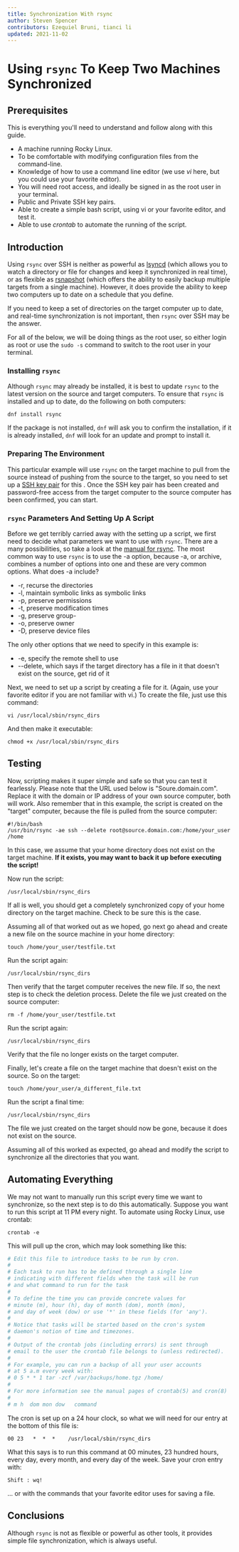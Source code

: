 ```yaml
---
title: Synchronization With rsync
author: Steven Spencer
contributors: Ezequiel Bruni, tianci li
updated: 2021-11-02
---
```


# Using `rsync` To Keep Two Machines Synchronized

## Prerequisites

This is everything you'll need to understand and follow along with this guide.

* A machine running Rocky Linux.
* To be comfortable with modifying configuration files from the command-line.
* Knowledge of how to use a command line editor (we use _vi_ here, but you could use your favorite editor).
* You will need root access, and ideally be signed in as the root user in your terminal.
* Public and Private SSH key pairs.
* Able to create a simple bash script, using vi or your favorite editor, and test it.
* Able to use _crontab_ to automate the running of the script.

## Introduction

Using `rsync` over SSH is neither as powerful as [lsyncd](../backup/mirroring_lsyncd.md) (which allows you to watch a directory or file for changes and keep it synchronized in real time), or as flexible as [rsnapshot](../backup/rsnapshot_backup.md) (which offers the ability to easily backup multiple targets from a single machine). However, it does provide the ability to keep two computers up to date on a schedule that you define.

If you need to keep a set of directories on the target computer up to date, and real-time synchronization is not important, then `rsync` over SSH may be the answer.

For all of the below, we will be doing things as the root user, so either login as root or use the `sudo -s` command to switch to the root user in your terminal.

### Installing `rsync`

Although `rsync` may already be installed, it is best to update `rsync` to the latest version on the source and target computers. To ensure that `rsync` is installed and up to date, do the following on both computers:

`dnf install rsync`

If the package is not installed, `dnf` will ask you to confirm the installation, if it is already installed, `dnf` will look for an update and prompt to install it.

### Preparing The Environment

This particular example will use `rsync` on the target machine to pull from the source instead of pushing from the source to the target, so you need to set up a [SSH key pair](../security/ssh_public_private_keys.md) for this . Once the SSH key pair has been created and password-free access from the target computer to the source computer has been confirmed, you can start.

### `rsync` Parameters And Setting Up A Script

Before we get terribly carried away with the setting up a script, we first need to decide what parameters we want to use with `rsync`. There are a many possibilities, so take a look at the [manual for rsync](https://linux.die.net/man/1/rsync). The most common way to use `rsync` is to use the -a option, because -a, or archive, combines a number of options into one and these are very common options. What does -a include?

* -r, recurse the directories
* -l, maintain symbolic links as symbolic links
* -p, preserve permissions
* -t, preserve modification times
* -g, preserve group-
* -o, preserve owner
* -D, preserve device files

The only other options that we need to specify in this example is:

* -e, specify the remote shell to use
* --delete, which says if the target directory has a file in it that doesn't exist on the source, get rid of it

Next, we need to set up a script by creating a file for it. (Again, use your favorite editor if you are not familiar with vi.) To create the file, just use this command:

`vi /usr/local/sbin/rsync_dirs`

And then make it executable:

`chmod +x /usr/local/sbin/rsync_dirs`

## Testing

Now, scripting makes it super simple and safe so that you can test it fearlessly. Please note that the URL used below is "Soure.domain.com". Replace it with the domain or IP address of your own source computer, both will work. Also remember that in this example, the script is created on the "target" computer, because the file is pulled from the source computer:

```
#!/bin/bash
/usr/bin/rsync -ae ssh --delete root@source.domain.com:/home/your_user /home
```
In this case, we assume that your home directory does not exist on the target machine. **If it exists, you may want to back it up before executing the script!**

Now run the script:

`/usr/local/sbin/rsync_dirs`

If all is well, you should get a completely synchronized copy of your home directory on the target machine. Check to be sure this is the case.

Assuming all of that worked out as we hoped, go next go ahead and create a new file on the source machine in your home directory:

`touch /home/your_user/testfile.txt`

Run the script again:

`/usr/local/sbin/rsync_dirs`

Then verify that the target computer receives the new file. If so, the next step is to check the deletion process. Delete the file we just created on the source computer:

`rm -f /home/your_user/testfile.txt`

Run the script again:

`/usr/local/sbin/rsync_dirs`

Verify that the file no longer exists on the target computer.

Finally, let's create a file on the target machine that doesn't exist on the source. So on the target:

`touch /home/your_user/a_different_file.txt`

Run the script a final time:

`/usr/local/sbin/rsync_dirs`

The file we just created on the target should now be gone, because it does not exist on the source.

Assuming all of this worked as expected, go ahead and modify the script to synchronize all the directories that you want.

## Automating Everything

We may not want to manually run this script every time we want to synchronize, so the next step is to do this automatically. Suppose you want to run this script at 11 PM every night. To automate using Rocky Linux, use crontab:

`crontab -e`

This will pull up the cron, which may look something like this:

```bash
# Edit this file to introduce tasks to be run by cron.
#
# Each task to run has to be defined through a single line
# indicating with different fields when the task will be run
# and what command to run for the task
#
# To define the time you can provide concrete values for
# minute (m), hour (h), day of month (dom), month (mon),
# and day of week (dow) or use '*' in these fields (for 'any').
#
# Notice that tasks will be started based on the cron's system
# daemon's notion of time and timezones.
#
# Output of the crontab jobs (including errors) is sent through
# email to the user the crontab file belongs to (unless redirected).
#
# For example, you can run a backup of all your user accounts
# at 5 a.m every week with:
# 0 5 * * 1 tar -zcf /var/backups/home.tgz /home/
#
# For more information see the manual pages of crontab(5) and cron(8)
#
# m h  dom mon dow   command
```
The cron is set up on a 24 hour clock, so what we will need for our entry at the bottom of this file is:

`00 23   *  *  *    /usr/local/sbin/rsync_dirs`

What this says is to run this command at 00 minutes, 23 hundred hours, every day, every month, and every day of the week. Save your cron entry with:

`Shift : wq!`

... or with the commands that your favorite editor uses for saving a file.

## Conclusions

Although `rsync` is not as flexible or powerful as other tools, it provides simple file synchronization, which is always useful.
